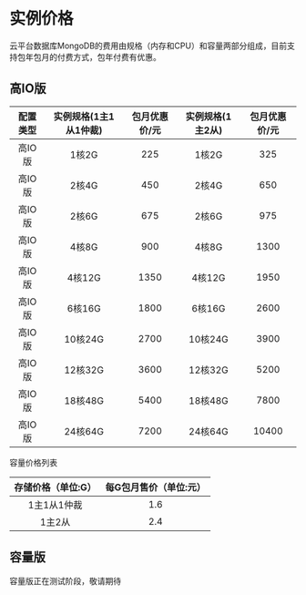 # 实例价格
云平台数据库MongoDB的费用由规格（内存和CPU）和容量两部分组成，目前支持包年包月的付费方式，包年付费有优惠。

## 高IO版

|配置类型|实例规格(1主1从1仲裁)|包月优惠价/元|实例规格(1主2从)|包月优惠价/元|
|:--:|:--:|:--:|:--:|:--:|
|高IO版|1核2G|225|1核2G|325|
|高IO版|2核4G|450|2核4G|650|
|高IO版|2核6G|675|2核6G|975|
|高IO版|4核8G|900|4核8G|1300|
|高IO版|4核12G|1350|4核12G|1950|
|高IO版|6核16G|1800|6核16G|2600|
|高IO版|10核24G|2700|10核24G|3900|
|高IO版|12核32G|3600|12核32G|5200|
|高IO版|18核48G|5400|18核48G|7800|
|高IO版|24核64G|7200|24核64G|10400|

容量价格列表

|存储价格（单位:G）|每G包月售价（单位:元）|
|:--:|:--:|
|1主1从1仲裁|1.6|
|1主2从|2.4|

## 容量版
容量版正在测试阶段，敬请期待
